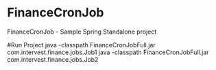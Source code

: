 # FinanceCronJob
FinanceCronJob - Sample Spring Standalone project

#Run Project
java -classpath FinanceCronJobFull.jar com.intervest.finance.jobs.Job1
java -classpath FinanceCronJobFull.jar com.intervest.finance.jobs.Job2
